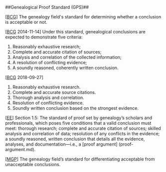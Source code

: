 ##Genealogical Proof Standard (GPS)##

\[[BCG](SOURCES.md#BCG)\] The genealogy field's standard for determining whether a conclusion is acceptable or not.

\[[BCG](http://www.bcgcertification.org/resources/standard.html) 2014-11-14\] Under this standard, genealogical conclusions are expected to demonstrate five criteria:
1. Reasonably exhaustive research;
2. Complete and accurate citation of sources;
3. Analysis and correlation of the collected information;
4. A resolution of conflicting evidence;
5. A soundly reasoned, coherently written conclusion.

\[[BCG](https://bcgcertification.org/ethics-standards/#GPS) 2018-09-27\]
1. Reasonably exhaustive research.
2. Complete and accurate source citations.
3. Thorough analysis and correlation.
4. Resolution of conflicting evidence.
5. Soundly written conclusion based on the strongest evidence.

\[[EE](SOURCES.md#EE)\] Section 1.5: The standard of proof set by genealogy’s scholars and professionals, which poses five conditions that a valid conclusion must meet: thorough research; complete and accurate citation of sources; skilled analysis and correlation of data; resolution of any conflicts in the evidence; a soundly reasoned, written conclusion that details all the evidence, analyses, and documentation—i.e., a [proof argument] (proof-argument.md).

\[[MGP](SOURCES.md#MGP)\] The genealogy field’s standard for differentiating 	acceptable from unacceptable conclusions.
